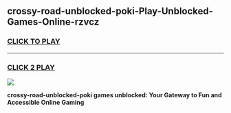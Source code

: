 
## crossy-road-unblocked-poki-Play-Unblocked-Games-Online-rzvcz
<h3>
<a href="https://premium76.site?title=crossy-road-unblocked-poki&ref=25A">CLICK TO PLAY</a></h3>
<hr>

<h3>
<a href="https://premium76.site?title=crossy-road-unblocked-poki&ref=25A">CLICK 2 PLAY</a>
  
</h3>

<a href="https://premium76.site?title=crossy-road-unblocked-poki&ref=25A"><img src="https://clearcache.store/games.png"></a>


**crossy-road-unblocked-poki games unblocked: Your Gateway to Fun and Accessible Online Gaming**
